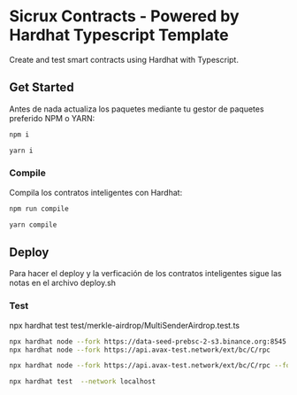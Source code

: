# Sicrux Contracts - Powered by Hardhat Typescript Template

Create and test smart contracts using Hardhat with Typescript.


## Get Started

Antes de nada actualiza los paquetes mediante tu gestor de paquetes preferido NPM o YARN:

```sh
npm i
```

```sh
yarn i
```

### Compile

Compila los contratos inteligentes con Hardhat:

```sh
npm run compile
```
```sh
yarn compile
```

## Deploy

Para hacer el deploy y la verficación de los contratos inteligentes sigue las notas en el archivo deploy.sh

### Test


npx hardhat test test/merkle-airdrop/MultiSenderAirdrop.test.ts

```sh
npx hardhat node --fork https://data-seed-prebsc-2-s3.binance.org:8545
npx hardhat node --fork https://api.avax-test.network/ext/bc/C/rpc

npx hardhat node --fork https://api.avax-test.network/ext/bc/C/rpc --fork-block-number 18071664

npx hardhat test  --network localhost
```
